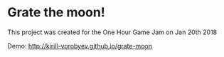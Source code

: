 # Grate the moon!

This project was created for the One Hour Game Jam on Jan 20th 2018

Demo:
http://kirill-vorobyev.github.io/grate-moon
